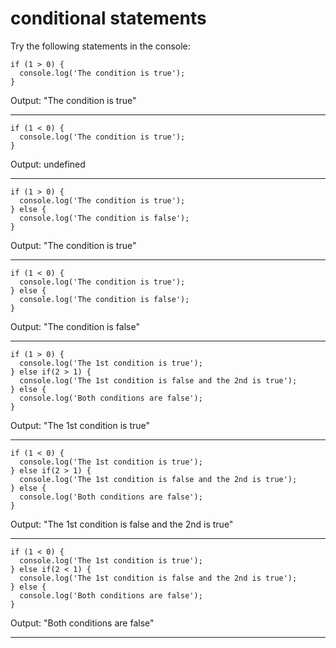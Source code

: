 # conditional statements

Try the following statements in the console:
```
if (1 > 0) {
  console.log('The condition is true');
}
```
Output: "The condition is true"

---

```
if (1 < 0) {
  console.log('The condition is true');
}
```
Output: undefined

---
```
if (1 > 0) {
  console.log('The condition is true');
} else {
  console.log('The condition is false');
}
```
Output: "The condition is true"

---

```
if (1 < 0) {
  console.log('The condition is true');
} else {
  console.log('The condition is false');
}
```
Output: "The condition is false"

---

```
if (1 > 0) {
  console.log('The 1st condition is true');
} else if(2 > 1) {
  console.log('The 1st condition is false and the 2nd is true');
} else {
  console.log('Both conditions are false');
}
```
Output: "The 1st condition is true"

---

```
if (1 < 0) {
  console.log('The 1st condition is true');
} else if(2 > 1) {
  console.log('The 1st condition is false and the 2nd is true');
} else {
  console.log('Both conditions are false');
}
```
Output: "The 1st condition is false and the 2nd is true"

---

```
if (1 < 0) {
  console.log('The 1st condition is true');
} else if(2 < 1) {
  console.log('The 1st condition is false and the 2nd is true');
} else {
  console.log('Both conditions are false');
}
```
Output: "Both conditions are false"

---
